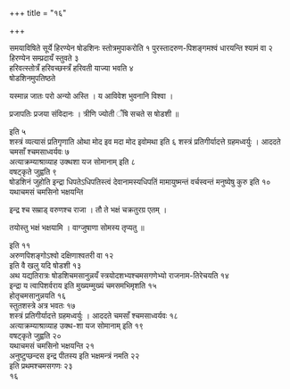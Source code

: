 +++
title = "१६"

+++
 

समयाविषिते सूर्ये हिरण्येन षोडशिनः स्तोत्रमुपाकरोति १
पुरस्तादरुण-पिशङ्गमश्वं धारयन्ति
श्यामं वा २  
हिरण्येन सम्प्रदायँ स्तुवते ३  
हरिवत्स्तोत्रँ
हरिवच्छस्त्रँ हरिवती याज्या भवति ४  
षोडशिनमुपतिष्ठते

यस्मान्न जातः परो अन्यो अस्ति । य आविवेश भुवनानि विश्वा ।

प्रजापतिः प्रजया संविदानः । त्रीणि ज्योती ँषि सचते स षोडशी ॥

इति ५  
शस्त्रं व्यत्यासं प्रतिगृणाति ओथा मोद इव मदा मोद इवोमथा इति ६
शस्त्रं प्रतिगीर्यादत्ते ग्रहमध्वर्युः । आददते चमसाँ
श्चमसाध्वर्यवः ७  
अत्याक्रम्याश्राव्याह उक्थशा यज
सोमानाम् इति ८  
वषट्कृते जुह्वति ९  
षोडशिनं जुहोति इन्द्रा
धिपतेऽधिपतिस्त्वं देवानामस्यधिपतिं मामायुष्मन्तं
वर्चस्वन्तं मनुष्येषु कुरु इति १०  
यथाचमसं चमसिनो
भक्षयन्ति

इन्द्र श्च सम्राड् वरुणश्च राजा । तौ ते भक्षं चक्रतुरग्र एतम् ।

तयोस्तु भक्षं भक्षयामि । वाग्जुषाणा सोमस्य तृप्यतु ॥

इति ११  
अरुणपिशङ्गोऽश्वो दक्षिणाश्वतरी वा १२  
इति वै खलु यदि षोडशी १३  
अथ
यद्यतिरात्रः षोडशिचमसानुन्नयँ स्त्रयोदशभ्यश्चमसगणेभ्यो
राजनाम-तिरेचयति १४  
इन्द्रा य त्वापिशर्वराय इति
मुख्यम्मुख्यं चमसमभिमृशति १५  
होतृचमसानुन्नयति १६  
स्तुतशस्त्रे अत्र भवतः
१७  
शस्त्रं प्रतिगीर्यादत्ते ग्रहमध्वर्युः । आददते चमसाँ
श्चमसाध्वर्यवः १८  
अत्याक्रम्याश्राव्याह
उक्थ-शा यज सोमानाम् इति १९  
वषट्कृते जुह्वति २०  
यथाचमसं
चमसिनो भक्षयन्ति २१  
अनुष्टुप्छन्दस इन्द्र पीतस्य इति
भक्षमन्त्रं नमति २२  
इति प्रथमश्चमसगणः २३  
१६
